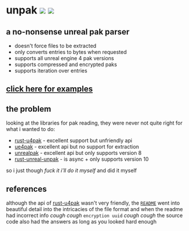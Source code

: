 # unpak ![](https://img.shields.io/crates/v/unpak?style=for-the-badge) ![](https://img.shields.io/docsrs/unpak?style=for-the-badge)
## a no-nonsense unreal pak parser
- doesn't force files to be extracted
- only converts entries to bytes when requested
- supports all unreal engine 4 pak versions
- supports compressed and encrypted paks
- supports iteration over entries
## [click here for examples](https://github.com/bananaturtlesandwich/unpak/blob/master/examples)
## the problem
looking at the libraries for pak reading, they were never not quite right for what i wanted to do:
- [rust-u4pak](https://github.com/panzi/rust-u4pak) - excellent support but unfriendly api
- [ue4pak](https://github.com/Speedy37/ue4pak-rs) - excellent api but no support for extraction
- [unrealpak](https://github.com/AstroTechies/unrealmodding/tree/main/unreal_pak) - excellent api but only supports version 8
- [rust-unreal-unpak](https://crates.io/crates/rust-unreal-unpak) - is async + only supports version 10

so i just though *fuck it i'll do it myself* and did it myself

## references
although the api of [rust-u4pak](https://github.com/panzi/rust-u4pak) wasn't very friendly, the [`README`](https://github.com/panzi/rust-u4pak#readme) went into beautiful detail into the intricacies of the file format and when the readme had incorrect info *cough cough* `encryption uuid` *cough cough* the source code also had the answers as long as you looked hard enough